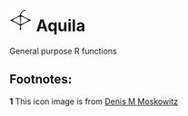 # <img src="aquila.png" width="40" height="40" /> Aquila
General purpose R functions


Footnotes:
----------
<b id="f1">1</b> This icon image is from [Denis M Moskowitz](https://www.suberic.net/~dmm/astro/constellations.html)
